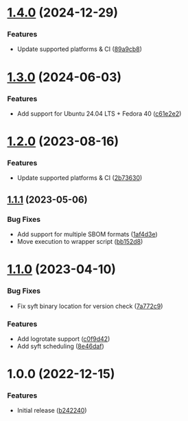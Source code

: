 # [1.4.0](https://github.com/de-it-krachten/ansible-role-syft/compare/v1.3.0...v1.4.0) (2024-12-29)


### Features

* Update supported platforms & CI ([89a9cb8](https://github.com/de-it-krachten/ansible-role-syft/commit/89a9cb86cf8ec02806bbc1e023a9162d1189a719))

# [1.3.0](https://github.com/de-it-krachten/ansible-role-syft/compare/v1.2.0...v1.3.0) (2024-06-03)


### Features

* Add support for Ubuntu 24.04 LTS + Fedora 40 ([c61e2e2](https://github.com/de-it-krachten/ansible-role-syft/commit/c61e2e2848cb8423301bd6737e1a66bf1ec2b098))

# [1.2.0](https://github.com/de-it-krachten/ansible-role-syft/compare/v1.1.1...v1.2.0) (2023-08-16)


### Features

* Update supported platforms & CI ([2b73630](https://github.com/de-it-krachten/ansible-role-syft/commit/2b73630bc95da180b931f69c27bfdd31d0e2f133))

## [1.1.1](https://github.com/de-it-krachten/ansible-role-syft/compare/v1.1.0...v1.1.1) (2023-05-06)


### Bug Fixes

* Add support for multiple SBOM formats ([1af4d3e](https://github.com/de-it-krachten/ansible-role-syft/commit/1af4d3e4b13abeafc5cefc598fa044e10f09beb9))
* Move execution to wrapper script ([bb152d8](https://github.com/de-it-krachten/ansible-role-syft/commit/bb152d863b0dd27858f60f67f51c1bda7a15739e))

# [1.1.0](https://github.com/de-it-krachten/ansible-role-syft/compare/v1.0.0...v1.1.0) (2023-04-10)


### Bug Fixes

* Fix syft binary location for version check ([7a772c9](https://github.com/de-it-krachten/ansible-role-syft/commit/7a772c9bf66e05124d3a8bc548f702053eb4b89e))


### Features

* Add logrotate support ([c0f9d42](https://github.com/de-it-krachten/ansible-role-syft/commit/c0f9d42e6c000ebf8e6578717c4d4e7c2e7724d3))
* Add syft scheduling ([8e46daf](https://github.com/de-it-krachten/ansible-role-syft/commit/8e46dafdbdd8450df25428c8a398889a1a48b74e))

# 1.0.0 (2022-12-15)


### Features

* Initial release ([b242240](https://github.com/de-it-krachten/ansible-role-syft/commit/b2422407069fcdb06d22a35009b093dc1832b64e))
